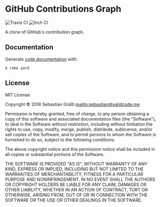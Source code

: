 # GitHub Contributions Graph

![Travis CI](https://travis-ci.org/bastilian/git-contributions.svg?branch=master)
![Inch CI](https://inch-ci.org/github/bastilian/git-contributions.svg?branch=master)

A clone of GitHub's contribution graph.

## Documentation

Generate [code documentation](http://www.rubydoc.info/github/bastilian/git-contributions/master) with:

```shell
$ rake yard
```

## License

MIT License

Copyright © 2016 Sebastian Gräßl <mailto:sebastian@validcode.me>

Permission is hereby granted, free of charge, to any person obtaining a copy
of this software and associated documentation files (the "Software"), to deal
in the Software without restriction, including without limitation the rights
to use, copy, modify, merge, publish, distribute, sublicense, and/or sell
copies of the Software, and to permit persons to whom the Software is
furnished to do so, subject to the following conditions:

The above copyright notice and this permission notice shall be included in all
copies or substantial portions of the Software.

THE SOFTWARE IS PROVIDED "AS IS", WITHOUT WARRANTY OF ANY KIND, EXPRESS OR
IMPLIED, INCLUDING BUT NOT LIMITED TO THE WARRANTIES OF MERCHANTABILITY,
FITNESS FOR A PARTICULAR PURPOSE AND NONINFRINGEMENT. IN NO EVENT SHALL THE
AUTHORS OR COPYRIGHT HOLDERS BE LIABLE FOR ANY CLAIM, DAMAGES OR OTHER
LIABILITY, WHETHER IN AN ACTION OF CONTRACT, TORT OR OTHERWISE, ARISING FROM,
OUT OF OR IN CONNECTION WITH THE SOFTWARE OR THE USE OR OTHER DEALINGS IN THE
SOFTWARE.
